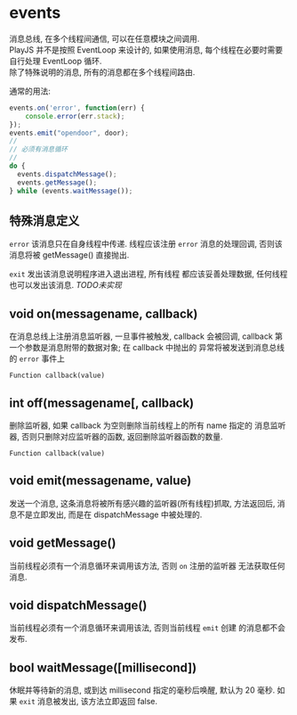 # events

消息总线, 在多个线程间通信, 可以在任意模块之间调用.  
PlayJS 并不是按照 EventLoop 来设计的, 如果使用消息, 
每个线程在必要时需要自行处理 EventLoop 循环.  
除了特殊说明的消息, 所有的消息都在多个线程间路由.

通常的用法:

```js
events.on('error', function(err) {
	console.error(err.stack);
});
events.emit("opendoor", door);
//
// 必须有消息循环
//
do {
  events.dispatchMessage();
  events.getMessage();
} while (events.waitMessage());
```


## 特殊消息定义

`error` 该消息只在自身线程中传递.
线程应该注册 `error` 消息的处理回调, 否则该消息将被 getMessage() 直接抛出.

`exit` 发出该消息说明程序进入退出进程, 所有线程
都应该妥善处理数据, 任何线程也可以发出该消息. *TODO未实现*


## void on(messagename, callback) 

在消息总线上注册消息监听器, 一旦事件被触发, callback 会被回调, 
callback 第一个参数是消息附带的数据对象; 在 callback 中抛出的
异常将被发送到消息总线的 `error` 事件上

`Function callback(value)`


## int off(messagename[, callback) 

删除监听器, 如果 callback 为空则删除当前线程上的所有 name 指定的
消息监听器, 否则只删除对应监听器的函数, 返回删除监听器函数的数量.

`Function callback(value)`


## void emit(messagename, value) 

发送一个消息, 这条消息将被所有感兴趣的监听器(所有线程)抓取, 方法返回后,
消息不是立即发出, 而是在 dispatchMessage 中被处理的.


## void getMessage()

当前线程必须有一个消息循环来调用该方法, 否则 `on` 注册的监听器
无法获取任何消息. 


## void dispatchMessage() 

当前线程必须有一个消息循环来调用该法, 否则当前线程 `emit` 创建
的消息都不会发布.


## bool waitMessage([millisecond])

休眠并等待新的消息, 或到达 millisecond 指定的毫秒后唤醒, 默认为 20 毫秒.
如果 `exit` 消息被发出, 该方法立即返回 false.
